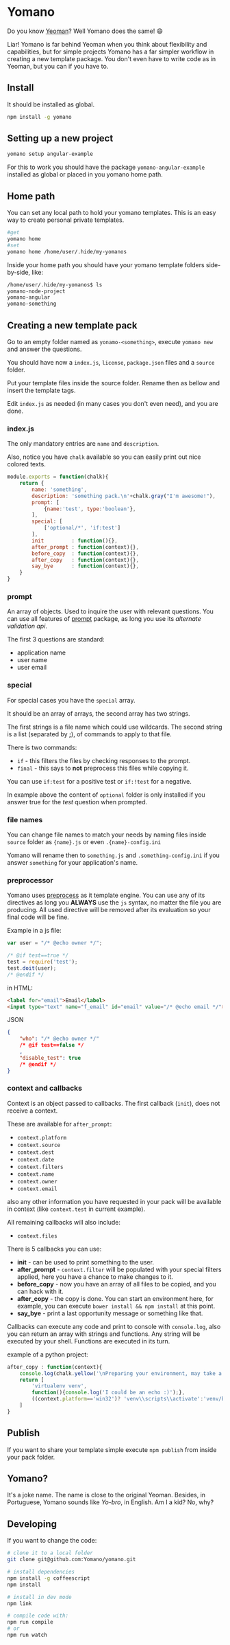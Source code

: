 # Yomano

Do you know [Yeoman](yeoman.io)? Well Yomano does the same! :smile:

Liar! Yomano is far behind Yeoman when you think about flexibility and capabilities, but for simple projects Yomano has a far simpler workflow in creating a new template package. You don't even have to write code as in Yeoman, but you can if you have to. 

## Install

It should be installed as global.

```bash
npm install -g yomano
```

## Setting up a new project

```bash
yomano setup angular-example
```

For this to work you should have the package `yomano-angular-example` installed as global or placed in you yomano home path.

## Home path

You can set any local path to hold your yomano templates. This is an easy way to create personal private templates.

```bash
#get
yomano home
#set
yomano home /home/user/.hide/my-yomanos
```

Inside your home path you should have your yomano template folders side-by-side, like:

```bash
/home/user/.hide/my-yomanos$ ls
yomano-node-project
yomano-angular
yomano-something
```

## Creating a new template pack

Go to an empty folder named as `yonamo-<something>`, execute `yomano new` and answer the questions.

You should have now a `index.js`, `license`, `package.json` files and a `source` folder.

Put your template files inside the source folder. Rename then as bellow and insert the template tags.

Edit `index.js` as needed (in many cases you don't even need), and you are done.

### index.js

The only mandatory entries are `name` and `description`.

Also, notice you have `chalk` available so you can easily print out nice colored texts.  

```js
module.exports = function(chalk){
    return {
        name: 'something',
        description: 'something pack.\n'+chalk.gray("I'm awesome!"),
        prompt: [
            {name:'test', type:'boolean'},
        ],
        special: [
            ['optional/*', 'if:test']
        ],
        init         : function(){},
        after_prompt : function(context){},
        before_copy  : function(context){},
        after_copy   : function(context){},
        say_bye      : function(context){},
    }
}
```

### prompt

An array of objects. Used to inquire the user with relevant questions. You can use all features of [prompt](https://www.npmjs.com/package/prompt) package, as long you use its *alternate validation api*.

The first 3 questions are standard:

- application name
- user name
- user email

### special

For special cases you have the `special` array.

It should be an array of arrays, the second array has two strings.

The first strings is a file name which could use wildcards. The second string is a list (separated by **;**), of commands to apply to that file.

There is two commands:

- `if` - this filters the files by checking responses to the prompt.
- `final` - this says to **not** preprocess this files while copying it.

You can use `if:test` for a positive test or `if:!test` for a negative.

In example above the content of `optional` folder is only installed if you answer true for the *test* question when prompted.

### file names

You can change file names to match your needs by naming files inside `source` folder as `{name}.js` or even `.{name}-config.ini`

Yomano will rename then to `something.js` and `.something-config.ini` if you answer `something` for your application's name.

### preprocessor

Yomano uses [preprocess](https://github.com/jsoverson/preprocess#directive-syntax) as it template engine. You can use any of its directives as long you **ALWAYS** use the `js` syntax, no matter the file you are producing. All used directive will be removed after its evaluation so your final code will be fine.

Example in a js file:

```js
var user = "/* @echo owner */";

/* @if test==true */
test = require('test');
test.doit(user);
/* @endif */
```

in HTML:

```html
<label for="email">Email</label>
<input type="text" name="f_email" id="email" value="/* @echo email */">
```

JSON

```json
{
    "who": "/* @echo owner */"
    /* @if test==false */
    ,
    "disable_test": true
    /* @endif */
}
```

### context and callbacks

Context is an object passed to callbacks. The first callback (`init`), does not receive a context.

These are available for `after_prompt`:

- `context.platform`
- `context.source`
- `context.dest`
- `context.date`
- `context.filters`
- `context.name`
- `context.owner`
- `context.email`

also any other information you have requested in your pack will be available in context (like `context.test` in current example).

All remaining callbacks will also include:

- `context.files`

There is 5 callbacks you can use:

- **init** - can be used to print something to the user.
- **after_prompt** - `context.filter` will be populated with your special filters applied, here you have a chance to make changes to it.
- **before_copy** - now you have an array of all files to be copied, and you can hack with it.
- **after_copy** - the copy is done. You can start an environment here, for example, you can execute `bower install && npm install` at this point.
- **say_bye** - print a last opportunity message or something like that.

Callbacks can execute any code and print to console with `console.log`, also you can return an array with strings and functions. Any string will be executed by your shell. Functions are executed in its turn.

example of a python project:

```js
after_copy : function(context){
    console.log(chalk.yellow('\nPreparing your environment, may take a long time...\n'))
    return [
        'virtualenv venv',
        function(){console.log('I could be an echo :)');},
        ((context.platform=='win32')? 'venv\\scripts\\activate':'venv/bin/activate') + ' && pip install -r requirements.txt',
    ]
}
```

## Publish

If you want to share your template simple execute `npm publish` from inside your pack folder. 

## Yomano?

It's a joke name. The name is close to the original Yeoman. Besides, in Portuguese, Yomano sounds like *Yo-bro*, in English. Am I a kid? No, why? 

## Developing

If you want to change the code:

```bash
# clone it to a local folder
git clone git@github.com:Yomano/yomano.git

# install dependencies
npm install -g coffeescript
npm install

# install in dev mode
npm link

# compile code with:
npm run compile
# or
npm run watch
```
